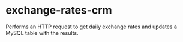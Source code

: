 # exchange-rates-crm
Performs an HTTP request to get daily exchange rates and updates a MySQL table with the results.
